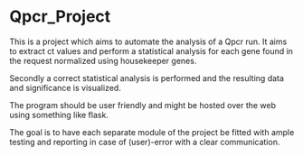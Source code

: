 # Qpcr_Project

This is a project which aims to automate the analysis of a Qpcr run.
It aims to extract ct values and perform a statistical analysis for each gene found in the request normalized using housekeeper genes.

Secondly a correct statistical analysis is performed and the resulting data and significance is visualized.

The program should be user friendly and might be hosted over the web using something like flask. 

The goal is to have each separate module of the project be fitted with ample testing and reporting in case of (user)-error with a clear communication.